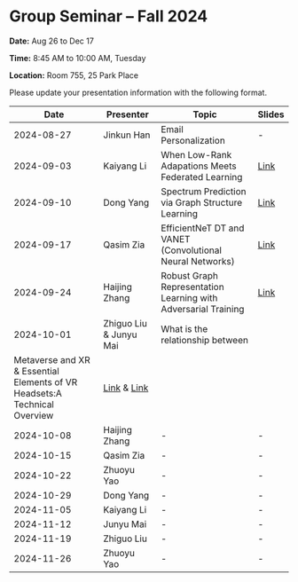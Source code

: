 # Group Seminar – Fall 2024

**Date:** Aug 26 to Dec 17

**Time:** 8:45 AM to 10:00 AM, Tuesday

**Location:** Room 755, 25 Park Place

Please update your presentation information with the following format.

| Date       | Presenter     | Topic | Slides |
|------------|----------------|--------|--------|
| 2024-08-27 |   Jinkun Han    |  Email Personalization  | -      |  
| 2024-09-03 | Kaiyang Li      | When Low-Rank Adapations Meets Federated Learning | [Link](https://github.com/KaiyangLi1992/GroupMeetingSchedule/blob/main/Slides/Kaiyang%20Li/when%20VBLora%20meet%20FL.pptx)      | 
| 2024-09-10      | Dong Yang      | Spectrum Prediction via Graph Structure Learning| [Link](https://github.com/KaiyangLi1992/GroupMeetingSchedule/blob/main/Slides/Dong%20Yang/Spectrum_Prediction.pptx)   |
| 2024-09-17      | Qasim Zia       | EfficientNeT DT and VANET (Convolutional Neural Networks)| [Link](https://github.com/KaiyangLi1992/GroupMeetingSchedule/blob/main/Slides/Qasim%20Zia/EfficientNet%20%20-%20%20Read-Only.pptx)  |
| 2024-09-24      | Haijing Zhang   | Robust Graph Representation Learning with Adversarial Training |[Link](https://github.com/KaiyangLi1992/GroupMeetingSchedule/blob/main/Slides/Haijing%20Zhang/HaijingZhang_PhDQualifierExam_2024Fall-1.pptx)|
| 2024-10-01      | Zhiguo Liu &  Junyu Mai   | What is the relationship between
Metaverse and XR  & Essential Elements of VR Headsets:A Technical Overview | [Link](https://github.com/KaiyangLi1992/GroupMeetingSchedule/blob/main/Slides/Zhiguo%20Liu/What%20is%20the%20relationship%20between%20Metaverse%20and%20XR.pdf) & [Link](https://github.com/KaiyangLi1992/GroupMeetingSchedule/blob/main/Slides/Junyu%20Mai/Essential%20Elements%20of%20VR%20Headsets.pptx)   |
| 2024-10-08      | Haijing Zhang | -   | -   |
| 2024-10-15      |   Qasim Zia    | -   | -   |
| 2024-10-22      |  Zhuoyu Yao     | -   | -   |
| 2024-10-29      | Dong Yang      | -   | -   |
| 2024-11-05      |   Kaiyang Li      | -   | -   |
| 2024-11-12      | Junyu Mai  | -   | -   |
| 2024-11-19      | Zhiguo Liu      | -   | -   |
| 2024-11-26      | Zhuoyu Yao      | -   | -   |



